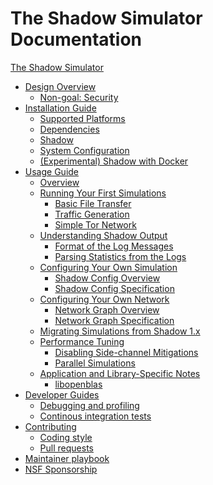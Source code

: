 # The Shadow Simulator Documentation

[The Shadow Simulator](shadow.md)

- [Design Overview](design_2x.md)
    - [Non-goal: Security](security.md)
- [Installation Guide]()
    - [Supported Platforms](supported_platforms.md)
    - [Dependencies](install_dependencies.md)
    - [Shadow](install_shadow.md)
    - [System Configuration](system_configuration.md)
    - [(Experimental) Shadow with Docker](install_shadow_with_docker.md)
- [Usage Guide]()
    - [Overview](run_shadow_overview.md)
    - [Running Your First Simulations]()
        - [Basic File Transfer](getting_started_basic.md)
        - [Traffic Generation](getting_started_tgen.md)
        - [Simple Tor Network](getting_started_tor.md)
    - [Understanding Shadow Output]()
        - [Format of the Log Messages](log_format.md)
        - [Parsing Statistics from the Logs](parsing_shadow_logs.md)
    - [Configuring Your Own Simulation]()
        - [Shadow Config Overview](shadow_config_overview.md)
        - [Shadow Config Specification](shadow_config_spec.md)
    - [Configuring Your Own Network]()
        - [Network Graph Overview](network_graph_overview.md)
        - [Network Graph Specification](network_graph_spec.md)
    - [Migrating Simulations from Shadow 1.x](migrating_from_1x.md)
    - [Performance Tuning]()
        - [Disabling Side-channel Mitigations](sidechannels.md)
        - [Parallel Simulations](parallel_sims.md)
    - [Application and Library-Specific Notes]()
        - [libopenblas](libopenblas.md)
- [Developer Guides]()
    - [Debugging and profiling](developer_guide.md)
    - [Continous integration tests](ci.md)
- [Contributing](contributing.md)
    - [Coding style](coding_style.md)
    - [Pull requests](pull_requests.md)
- [Maintainer playbook](maintainer_playbook.md)
- [NSF Sponsorship](nsf_sponsorship.md)
